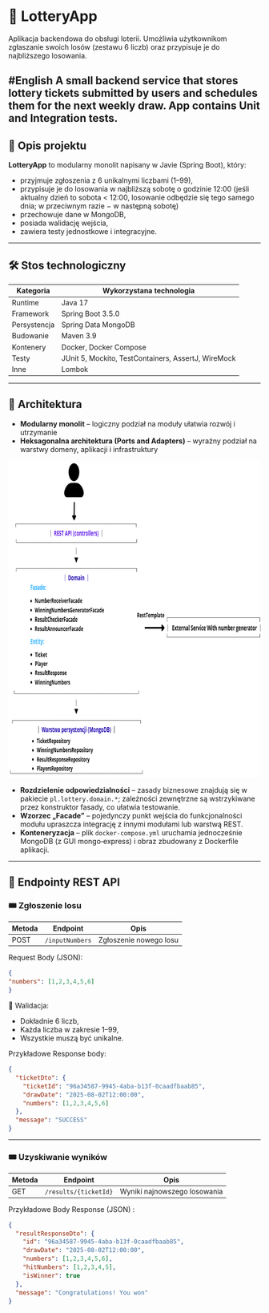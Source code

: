 # 🎰 LotteryApp

Aplikacja backendowa do obsługi loterii. Umożliwia użytkownikom zgłaszanie swoich losów (zestawu 6 liczb) oraz przypisuje je do najbliższego losowania.

#English
A small backend service that stores lottery tickets submitted by users and schedules them for the next weekly draw.
App contains Unit and Integration tests.
---

## 📝 Opis projektu

**LotteryApp** to modularny monolit napisany w Javie (Spring Boot), który:

- przyjmuje zgłoszenia z 6 unikalnymi liczbami (1–99),
- przypisuje je do losowania w najbliższą sobotę o godzinie 12:00 (jeśli aktualny dzień to sobota < 12:00, losowanie odbędzie się tego
  samego dnia; w przeciwnym razie − w następną sobotę)
- przechowuje dane w MongoDB,
- posiada walidację wejścia,
- zawiera testy jednostkowe i integracyjne.

---

## 🛠️ Stos technologiczny

| Kategoria    | Wykorzystana technologia                            |
|--------------|-----------------------------------------------------|
| Runtime      | Java 17                                             |
| Framework    | Spring Boot 3.5.0                                   |
| Persystencja | Spring Data MongoDB                                 |
| Budowanie    | Maven 3.9                                           |
| Kontenery    | Docker, Docker Compose                              |
| Testy        | JUnit 5, Mockito, TestContainers, AssertJ, WireMock |
| Inne         | Lombok                                              |

---

## 🧱 Architektura

- **Modularny monolit** – logiczny podział na moduły ułatwia rozwój i utrzymanie
- **Heksagonalna architektura (Ports and Adapters)** – wyraźny podział na warstwy domeny, aplikacji i infrastruktury


<img width="840" height="632" alt="Lottery - architecture" src="https://github.com/vvhoffmann/LotteryApp/blob/master/architecture/Lottery%20-%20architecture.png" />

* **Rozdzielenie odpowiedzialności** – zasady biznesowe znajdują się w pakiecie `pl.lottery.domain.*`; zależności
  zewnętrzne są wstrzykiwane przez konstruktor fasady, co ułatwia testowanie.
* **Wzorzec „Facade”** – pojedynczy punkt wejścia do funkcjonalności modułu upraszcza integrację z
  innymi modułami lub warstwą REST.
* **Konteneryzacja** – plik `docker-compose.yml` uruchamia jednocześnie MongoDB (z GUI mongo‑express) i obraz zbudowany
  z Dockerfile aplikacji.

---
## 🔌 Endpointy REST API

### 🎟️ Zgłoszenie losu

| Metoda | Endpoint        | Opis                          |
|--------|-----------------|-------------------------------|
| POST   | `/inputNumbers` | Zgłoszenie nowego losu        | 

Request Body (JSON):
```json 
{
"numbers": [1,2,3,4,5,6]
}                               
```

📌 Walidacja:
- Dokładnie 6 liczb,
- Każda liczba w zakresie 1–99,
- Wszystkie muszą być unikalne.

Przykładowe Response body:

```json 
{
  "ticketDto": {
    "ticketId": "96a34587-9945-4aba-b13f-0caadfbaab85",
    "drawDate": "2025-08-02T12:00:00",
    "numbers": [1,2,3,4,5,6]
  },
  "message": "SUCCESS"
}
```

---
### 🎟️ Uzyskiwanie wyników

| Metoda | Endpoint               | Opis                                   |
|--------|------------------------|----------------------------------------|
| GET    | `/results/{ticketId}`  | Wyniki najnowszego losowania           |


Przykładowe Body Response (JSON) :

```json
{
  "resultResponseDto": {
    "id": "96a34587-9945-4aba-b13f-0caadfbaab85",
    "drawDate": "2025-08-02T12:00:00",
    "numbers": [1,2,3,4,5,6],
    "hitNumbers": [1,2,3,4,5],
    "isWinner": true
  },
  "message": "Congratulations! You won"
}
```
